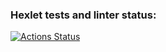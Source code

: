 ### Hexlet tests and linter status:
[![Actions Status](https://github.com/webcat70/frontend-project-46/workflows/hexlet-check/badge.svg)](https://github.com/webcat70/frontend-project-46/actions)